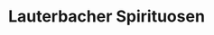 ---
title: "Lauterbacher Spirituosen"
url: /wolkenstein/lauterbacher-spirituosen/
shop: Getränke
---